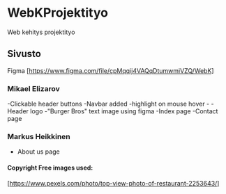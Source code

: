 # WebKProjektityo
 Web kehitys projektityo


## Sivusto
Figma
[https://www.figma.com/file/cpMqqij4VAQqDtumwmiVZQ/WebK]


### Mikael Elizarov
-Clickable header buttons
-Navbar added -highlight on mouse hover -
-Header logo
-"Burger Bros" text image using figma
-Index page
-Contact page

### Markus Heikkinen
- About us page


#### Copyright Free images used:
[https://www.pexels.com/photo/top-view-photo-of-restaurant-2253643/]

